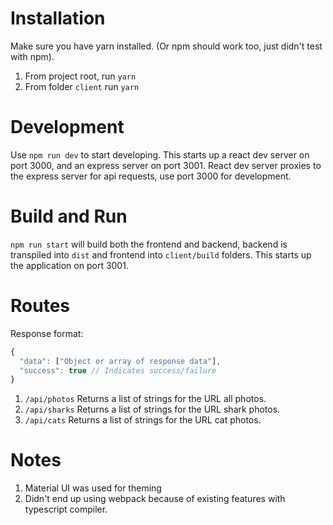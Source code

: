 # Installation

Make sure you have yarn installed. (Or npm should work too, just didn't test with npm).

1. From project root, run `yarn`
2. From folder `client` run `yarn`

# Development

Use `npm run dev` to start developing. This starts up a react dev server on port 3000, and an express server on port 3001. React dev server proxies to the express server for api requests, use port 3000 for development. 

# Build and Run

`npm run start` will build both the frontend and backend, backend is transpiled into `dist` and frontend into `client/build` folders. This starts up the application on port 3001.

# Routes

Response format: 

```javascript
{
  "data": ["Object or array of response data"],
  "success": true // Indicates success/failure
}

```

1. `/api/photos` Returns a list of strings for the URL all photos. 
2. `/api/sharks` Returns a list of strings for the URL shark photos. 
3. `/api/cats` Returns a list of strings for the URL cat photos. 

# Notes

1. Material UI was used for theming
2. Didn't end up using webpack because of existing features with typescript compiler. 


